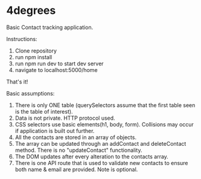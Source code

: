 # 4degrees

Basic Contact tracking application.

Instructions:

1. Clone repository
2. run npm install
3. run npm run dev to start dev server
4. navigate to localhost:5000/home

That's it!

Basic assumptions:

1. There is only ONE table (querySelectors assume that the first table seen is the table of interest).
2. Data is not private. HTTP protocol used.
3. CSS selectors use basic elements(h1, body, form). Collisions may occur if application is built out further.
4. All the contacts are stored in an array of objects.
5. The array can be updated through an addContact and deleteContact method. There is no "updateContact" functionality.
6. The DOM updates after every alteration to the contacts array.
7. There is one API route that is used to validate new contacts to ensure both name & email are provided. Note is optional.

